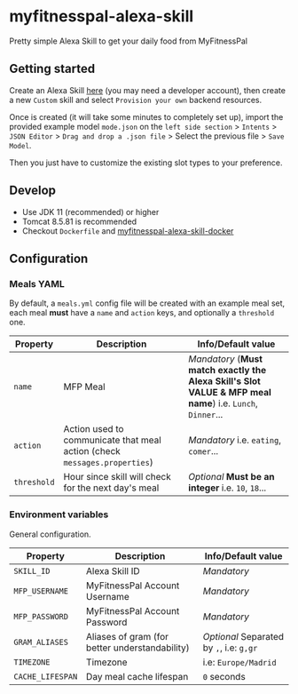 # myfitnesspal-alexa-skill

Pretty simple Alexa Skill to get your daily food from MyFitnessPal

## Getting started

Create an Alexa Skill [here](https://developer.amazon.com/alexa/console/ask) (you may need a developer account),
then create a new `Custom` skill and select `Provision your own` backend resources.

Once is created (it will take some minutes to completely set up), import the provided example model `mode.json`
on the `left side section` > `Intents` > `JSON Editor` > `Drag and drop a .json file` > Select the previous file > `Save Model`.

Then you just have to customize the existing slot types to your preference.

## Develop

- Use JDK 11 (recommended) or higher
- Tomcat 8.5.81 is recommended
- Checkout `Dockerfile` and [myfitnesspal-alexa-skill-docker](https://github.com/marcosav/myfitnesspal-alexa-skill-docker)

## Configuration

### Meals YAML

By default, a `meals.yml` config file will be created with an example meal set, each meal **must** have
a `name` and `action` keys, and optionally a `threshold` one.

| Property    | Description                                                               | Info/Default value                                                                                          |
|-------------|---------------------------------------------------------------------------|-------------------------------------------------------------------------------------------------------------|
| `name`      | MFP Meal                                                                  | *Mandatory* (**Must match exactly the Alexa Skill's Slot VALUE & MFP meal name**) i.e. `Lunch`, `Dinner`... |
| `action`    | Action used to communicate that meal action (check `messages.properties`) | *Mandatory* i.e. `eating`, `comer`...                                                                       |
| `threshold` | Hour since skill will check for the next day's meal                       | *Optional* **Must be an integer** i.e. `10`, `18`...                                                        |

### Environment variables

General configuration.

| Property           | Description                                    | Info/Default value                       |
|--------------------|------------------------------------------------|------------------------------------------|
| `SKILL_ID`         | Alexa Skill ID                                 | *Mandatory*                              |
| `MFP_USERNAME`     | MyFitnessPal Account Username                  | *Mandatory*                              |
| `MFP_PASSWORD`     | MyFitnessPal Account Password                  | *Mandatory*                              |
| `GRAM_ALIASES`     | Aliases of gram (for better understandability) | *Optional* Separated by `,`, i.e: `g,gr` |
| `TIMEZONE`         | Timezone                                       | i.e: `Europe/Madrid`                     |
| `CACHE_LIFESPAN`   | Day meal cache lifespan                        | `0` seconds                              |